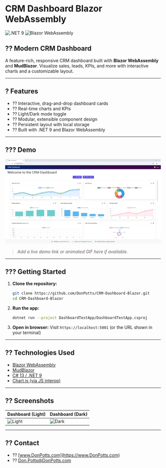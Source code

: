 # CRM Dashboard Blazor WebAssembly

![.NET 9](https://img.shields.io/badge/.NET-9.0-blueviolet)
![Blazor WebAssembly](https://img.shields.io/badge/Blazor-WebAssembly-512BD4?logo=blazor)

## ?? Modern CRM Dashboard
A feature-rich, responsive CRM dashboard built with **Blazor WebAssembly** and **MudBlazor**. Visualize sales, leads, KPIs, and more with interactive charts and a customizable layout.

---

## ? Features
- ?? Interactive, drag-and-drop dashboard cards
- ?? Real-time charts and KPIs
- ?? Light/Dark mode toggle
- ?? Modular, extensible component design
- ?? Persistent layout with local storage
- ?? Built with .NET 9 and Blazor WebAssembly

---

## ??? Demo
![Dashboard Screenshot](./CRMDashboard/Assets/CRMDashboard.png)

> _Add a live demo link or animated GIF here if available._

---

## ??? Getting Started

1. **Clone the repository:**
   ```bash
   git clone https://github.com/DonPotts/CRM-Dashboard-Blazor.git
   cd CRM-Dashboard-Blazor
   ```
2. **Run the app:**
   ```bash
   dotnet run --project DashboardTestApp/DashboardTestApp.csproj
   ```
3. **Open in browser:**
   Visit `https://localhost:5001` (or the URL shown in your terminal)

---

## ?? Technologies Used
- [Blazor WebAssembly](https://dotnet.microsoft.com/apps/aspnet/web-apps/blazor)
- [MudBlazor](https://mudblazor.com/)
- [C# 13 / .NET 9](https://dotnet.microsoft.com/)
- [Chart.js (via JS interop)](https://www.chartjs.org/)

---

## ?? Screenshots
| Dashboard (Light) | Dashboard (Dark) |
|------------------|------------------|
| ![Light](docs/screenshot-light.png) | ![Dark](docs/screenshot-dark.png) |

---

## ?? Contact
- ?? [www.DonPotts.com](https://www.DonPotts.com)
- ?? [Don.Potts@DonPotts.com](mailto:Don.Potts@DonPotts.com)
